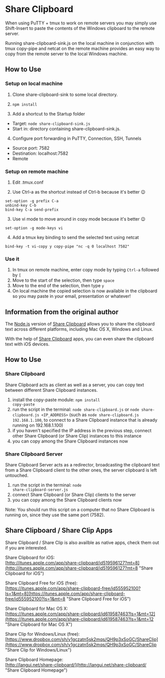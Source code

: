 Share Clipboard
===============

When using PuTTY + tmux to work on remote servers you may simply use
Shift-Insert to paste the contents of the Windows clipboard to the remote
server.

Running share-clipboard-sink.js on the local machine in conjunction with tmux copy-pipe and netcat on the remote machine provides an easy way to copy from the remote server to the local Windows machine.

How to Use
----------

### Setup on local machine

1. Clone share-clipboard-sink to some local directory.

2. `npm install`

3. Add a shortcut to the Startup folder
  - Target: `node share-clipboard-sink.js`
  - Start in: directory containing share-clipboard-sink.js.

4. Configure port forwarding in PuTTY, Connection, SSH, Tunnels
  - Source port: 7582
  - Destination: localhost:7582
  - Remote

### Setup on remote machine

1. Edit .tmux.conf

2. Use Ctrl-a as the shortcut instead of Ctrl-b because it's better :wink:
  ```
  set-option -g prefix C-a
  unbind-key C-b
  bind-key C-a send-prefix
  ```

3. Use vi mode to move around in copy mode because it's better :wink:
  ```
  set-option -g mode-keys vi
  ```

4. Add a tmux key binding to send the selected text using netcat
  ```
  bind-key -t vi-copy y copy-pipe "nc -q 0 localhost 7582"
  ```

### Use it

1. In tmux on remote machine, enter copy mode by typing `Ctrl-a` followed by `[` 
2. Move to the start of the selection, then type `space`
3. Move to the end of the selection, then type `y`
4. On local machine the copied selection is now available in the
   clipboard so you may paste in your email, presentation or whatever!


Information from the original author
------------------------------------

The [Node.js](http://nodejs.org) version of [Share Clipboard](http://langui.net/share-clipboard/ "Share Clipboard") allows you to share the clipboard text across different platforms, including Mac OS X, Windows and Linux.

With the help of [Share Clipboard](http://langui.net/share-clipboard/ "Share Clipboard") apps, you can even share the clipboard text with iOS devices.

How to Use
----------

### Share Clipboard

Share Clipboard acts as client as well as a server, you can copy text between different Share Clipboard instances.

1. install the copy-paste module: <code>npm install copy-paste</code>
2. run the script in the terminal: <code>node share-clipboard.js</code> or <code>node share-clipboard.js &lt;IP_ADDRESS&gt;</code> (such as <code>node share-clipboard.js 192.168.1.100</code>, to connect to a Share Clipboard instance that is already running on 192.168.1.100)
3. if you haven't specified the IP address in the previous step, connect other Share Clipboard (or Share Clip) instances to this instance
3. you can copy among the Share Clipboard instances now

### Share Clipboard Server

Share Clipboard Server acts as a redirector, broadcasting the clipboard text from a Share Clipboard client to the other ones, the server clipboard is left untouched.

1. run the script in the terminal: <code>node share-clipboard-server.js</code>
2. connect Share Clipboard (or Share Clip) clients to the server
3. you can copy among the Share Clipboard clients now

Note: You should run this script on a computer that no Share Clipboard is running on, since they use the same port (7582).

Share Clipboard / Share Clip Apps
---------------------------------

Share Clipboard / Share Clip is also availble as native apps, check them out if you are interested.

Share Clipboard for iOS:  
[http://itunes.apple.com/app/share-clipboard/id519596127?mt=8](http://itunes.apple.com/app/share-clipboard/id519596127?mt=8 "Share Clipboard for iOS")

Share Clipboard Free for iOS (free):  
[https://itunes.apple.com/app/share-clipboard-free/id555952100?ls=1&mt=8](https://itunes.apple.com/app/share-clipboard-free/id555952100?ls=1&mt=8 "Share Clipboard Free for iOS")

Share Clipboard for Mac OS X:  
[https://itunes.apple.com/app/share-clipboard/id619587463?ls=1&mt=12](https://itunes.apple.com/app/share-clipboard/id619587463?ls=1&mt=12 "Share Clipboard for Mac OS X")

Share Clip for Windows/Linux (free):  
[https://www.dropbox.com/sh/v1gczatn5sk2mqs/QH9p3xSoGC/ShareClip](https://www.dropbox.com/sh/v1gczatn5sk2mqs/QH9p3xSoGC/ShareClip "Share Clip for Windows/Linux")

Share Clipboard Homepage:  
[http://langui.net/share-clipboard/](http://langui.net/share-clipboard/ "Share Clipboard Homepage")

